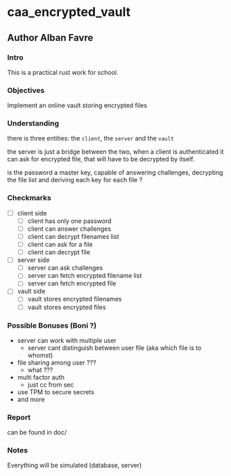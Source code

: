 # caa_encrypted_vault

## Author Alban Favre

### Intro

This is a practical rust work for school.

### Objectives

Implement an online vault storing encrypted files

### Understanding

there is three entities: the `client`, the `server` and the `vault`

the server is just a bridge between the two, when a client is authenticated it can ask for encrypted file, that will have to be decrypted by itself.

is the password a master key, capable of answering challenges, decrypting the file list and deriving each key for each file ?

### Checkmarks

- [ ] client side
  - [ ] client has only one password
  - [ ] client can answer challenges
  - [ ] client can decrypt filenames list
  - [ ] client can ask for a file
  - [ ] client can decrypt file
- [ ] server side
  - [ ] server can ask challenges
  - [ ] server can fetch encrypted filename list
  - [ ] server can fetch encrypted file
- [ ] vault side
  - [ ] vault stores encrypted filenames
  - [ ] vault stores encrypted files

### Possible Bonuses (Boni ?)

- server can work with multiple user
  - server cant distinguish between user file (aka which file is to whomst)
- file sharing among user ???
  - what ???
- multi factor auth
  - just cc from sec
- use TPM to secure secrets
- and more

### Report

can be found in doc/

### Notes

Everything will be simulated (database, server)